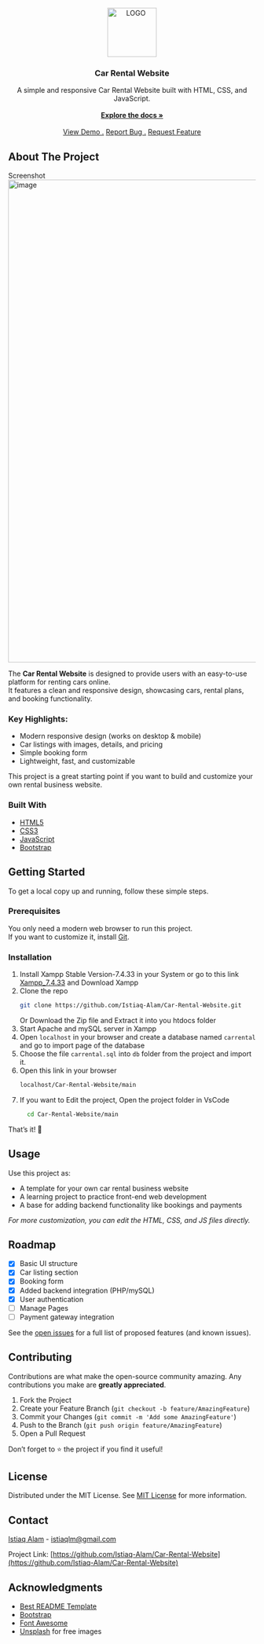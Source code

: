 <br/>
<div align="center">
<a href="https://github.com/Istiaq-Alam/Car-Rental-Website">
<img width="100" height="100" alt="LOGO" src="https://github.com/user-attachments/assets/42a4233e-d59a-4d6f-a24f-08fe2ec2f3c8" />
</a>



<h3 align="center">Car Rental Website</h3>
<p align="center">
A simple and responsive Car Rental Website built with HTML, CSS, and JavaScript.
<br/>
<br/>
<a href="https://github.com/Istiaq-Alam/Car-Rental-Website"><strong>Explore the docs »</strong></a>
<br/>
<br/>
<a href="https://istiaq-alam.github.io/Car-Rental-Website/">View Demo .</a>  
<a href="https://github.com/Istiaq-Alam/Car-Rental-Website/issues/new?labels=bug&template=bug-report---.md">Report Bug .</a>
<a href="https://github.com/Istiaq-Alam/Car-Rental-Website/issues/new?labels=enhancement&template=feature-request---.md">Request Feature</a>
</p>
</div>

## About The Project

Screenshot
<img width="1916" height="983" alt="image" src="https://github.com/user-attachments/assets/dc81d27f-944f-4e6b-aeaf-d530f97d7d58" />


The **Car Rental Website** is designed to provide users with an easy-to-use platform for renting cars online.  
It features a clean and responsive design, showcasing cars, rental plans, and booking functionality.  

### Key Highlights:
- Modern responsive design (works on desktop & mobile)
- Car listings with images, details, and pricing
- Simple booking form
- Lightweight, fast, and customizable

This project is a great starting point if you want to build and customize your own rental business website.

### Built With
- [HTML5](https://developer.mozilla.org/en-US/docs/Web/HTML)
- [CSS3](https://developer.mozilla.org/en-US/docs/Web/CSS)
- [JavaScript](https://developer.mozilla.org/en-US/docs/Web/JavaScript)
- [Bootstrap](https://getbootstrap.com) 

## Getting Started

To get a local copy up and running, follow these simple steps.

### Prerequisites
You only need a modern web browser to run this project.  
If you want to customize it, install [Git](https://git-scm.com/).

### Installation
1. Install Xampp Stable Version-7.4.33 in your System or go to this link [Xampp_7.4.33](https://sourceforge.net/projects/xampp/files/XAMPP%20Windows/7.4.33/) and Download Xampp
2. Clone the repo
   ```sh
   git clone https://github.com/Istiaq-Alam/Car-Rental-Website.git
   ```
   Or Download the Zip file and Extract it into you htdocs folder
3. Start Apache and mySQL server in Xampp
4. Open `localhost` in your browser and create a database named `carrental` and go to import page of the database
5. Choose the file `carrental.sql` into `db` folder from the project and import it.
6. Open this link in your browser
   ```sh
   localhost/Car-Rental-Website/main
   ```
8. If you want to Edit the project, Open the project folder in VsCode
   ```sh
     cd Car-Rental-Website/main
    ```
That’s it! 🎉

## Usage

Use this project as:

* A template for your own car rental business website
* A learning project to practice front-end web development
* A base for adding backend functionality like bookings and payments

*For more customization, you can edit the HTML, CSS, and JS files directly.*

## Roadmap

* [x] Basic UI structure
* [x] Car listing section
* [x] Booking form
* [x] Added backend integration (PHP/mySQL)
* [x] User authentication
* [ ] Manage Pages
* [ ] Payment gateway integration

See the [open issues](https://github.com/Istiaq-Alam/Car-Rental-Website/issues) for a full list of proposed features (and known issues).

## Contributing

Contributions are what make the open-source community amazing. Any contributions you make are **greatly appreciated**.

1. Fork the Project
2. Create your Feature Branch (`git checkout -b feature/AmazingFeature`)
3. Commit your Changes (`git commit -m 'Add some AmazingFeature'`)
4. Push to the Branch (`git push origin feature/AmazingFeature`)
5. Open a Pull Request

Don’t forget to ⭐ the project if you find it useful!

## License

Distributed under the MIT License. See [MIT License](https://opensource.org/licenses/MIT) for more information.

## Contact

[Istiaq Alam](https://github.com/Istiaq-Alam) - [istiaqlm@gmail.com](mailto:istiaqlm@gmail.com)

Project Link: [https://github.com/Istiaq-Alam/Car-Rental-Website](https://github.com/Istiaq-Alam/Car-Rental-Website)

## Acknowledgments

* [Best README Template](https://github.com/othneildrew/Best-README-Template)
* [Bootstrap](https://getbootstrap.com)
* [Font Awesome](https://fontawesome.com)
* [Unsplash](https://unsplash.com) for free images
